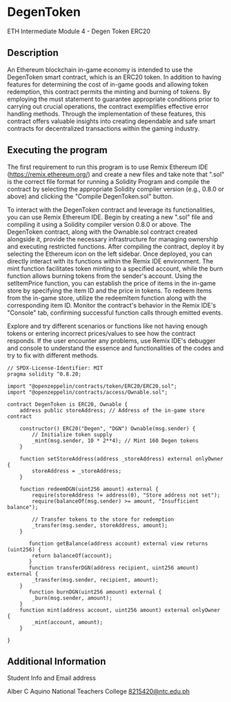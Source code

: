 # DegenToken
ETH Intermediate Module 4 - Degen Token ERC20

## Description

An Ethereum blockchain in-game economy is intended to use the DegenToken smart contract, which is an ERC20 token. In addition to having features for determining the cost of in-game goods and allowing token redemption, this contract permits the minting and burning of tokens. By employing the must statement to guarantee appropriate conditions prior to carrying out crucial operations, the contract exemplifies effective error handling methods. Through the implementation of these features, this contract offers valuable insights into creating dependable and safe smart contracts for decentralized transactions within the gaming industry.

## Executing the program

The first requirement to run this program is to use Remix Ethereum IDE (https://remix.ethereum.org/) and create a new files and take note that ".sol" is the correct file format for running a Solidity Program and compile the contract by selecting the appropriate Solidity compiler version (e.g., 0.8.0 or above) and clicking the "Compile DegenToken.sol" button.

To interact with the DegenToken contract and leverage its functionalities, you can use Remix Ethereum IDE. Begin by creating a new ".sol" file and compiling it using a Solidity compiler version 0.8.0 or above. The DegenToken contract, along with the Ownable.sol contract created alongside it, provide the necessary infrastructure for managing ownership and executing restricted functions. After compiling the contract, deploy it by selecting the Ethereum icon on the left sidebar. Once deployed, you can directly interact with its functions within the Remix IDE environment. The mint function facilitates token minting to a specified account, while the burn function allows burning tokens from the sender's account. Using the setItemPrice function, you can establish the price of items in the in-game store by specifying the item ID and the price in tokens. To redeem items from the in-game store, utilize the redeemItem function along with the corresponding item ID. Monitor the contract's behavior in the Remix IDE's "Console" tab, confirming successful function calls through emitted events.

Explore and try different scenarios or functions like not having enough tokens or entering incorrect prices/values to see how the contract responds. If the user encounter any problems, use Remix IDE's debugger and console to understand the essence and functionalities of the codes and try to fix with different methods.

```
// SPDX-License-Identifier: MIT
pragma solidity ^0.8.20;

import "@openzeppelin/contracts/token/ERC20/ERC20.sol";
import "@openzeppelin/contracts/access/Ownable.sol";

contract DegenToken is ERC20, Ownable {
    address public storeAddress; // Address of the in-game store contract

    constructor() ERC20("Degen", "DGN") Ownable(msg.sender) {
        // Initialize token supply
        _mint(msg.sender, 10 * 2**4); // Mint 160 Degen tokens
    }

    function setStoreAddress(address _storeAddress) external onlyOwner {
        storeAddress = _storeAddress;
    }

    function redeemDGN(uint256 amount) external {
        require(storeAddress != address(0), "Store address not set");
        require(balanceOf(msg.sender) >= amount, "Insufficient balance");

        // Transfer tokens to the store for redemption
        _transfer(msg.sender, storeAddress, amount);
    }

       function getBalance(address account) external view returns (uint256) {
        return balanceOf(account);
       }
       function transferDGN(address recipient, uint256 amount) external {
        _transfer(msg.sender, recipient, amount);
    }
       function burnDGN(uint256 amount) external {
        _burn(msg.sender, amount);
    }
    function mint(address account, uint256 amount) external onlyOwner {
        _mint(account, amount);
    }
    
}
```
## Additional Information

Student Info and Email address

Alber C Aquino
National Teachers College 
8215420@ntc.edu.ph
